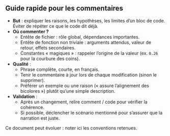 ## Guide rapide pour les commentaires

- **But** : expliquer les raisons, les hypothèses, les limites d’un bloc de code. Éviter de répéter ce que le code dit déjà.
- **Où commenter ?**
  - Entête de fichier : rôle global, dépendances importantes.
  - Entête de fonction non triviale : arguments attendus, valeur de retour, effets secondaires.
  - Constantes « magiques » : rappeler l’origine de la valeur (ex. `0.26` pour la courbure des coins).
- **Qualité** :
  - Phrase complète, courte, en français.
  - Tenir le commentaire à jour lors de chaque modification (sinon le supprimer).
  - Préférer un exemple ou une raison (« assure l’alignement des bicolores ») plutôt qu’une simple description.
- **Validation** :
  - Après un changement, relire comment / code pour vérifier la cohérence.
  - Si possible, déclencher le scénario mentionné pour s’assurer que la narration est juste.

Ce document peut évoluer : noter ici les conventions retenues.
